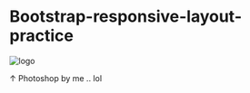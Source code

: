 # Bootstrap-responsive-layout-practice
![logo](https://user-images.githubusercontent.com/99102772/157045536-356f85f5-d487-432e-9cae-f30375b1d9e3.png)

↑ Photoshop by me .. lol
